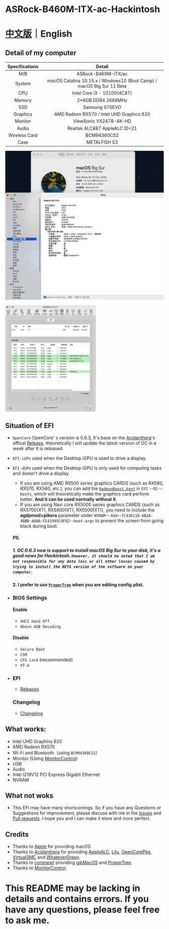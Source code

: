 # ASRock-B460M-ITX-ac-Hackintosh

# [中文版](README.md)｜English

## Detail of my computer

| Specifications |                            Detail                            |
| :------------: | :----------------------------------------------------------: |
|      M/B       |                     ASRock-B460M-ITX/ac                      |
|     System     | macOS Catalina 10.15.x / Windows10 (Boot Camp) / macOS Big Sur 11 Beta |
|      CPU       |                 Intel Core i3 - 10100(4C8T)                  |
|     Memory     |                      2*8GB DDR4 2666MHz                      |
|      SSD       |                        Samsung 970EVO                        |
|    Graphics    |          AMD Radeon RX570 / Intel UHD Graphics 620           |
|    Monitor     |                    ViewSonic VX2478-4K-HD                    |
|     Audio      |                Realtek ALC887  AppleALC ID=21                |
| Wireless Card  |                         BCM94360CS2                          |
|      Case      |                         METALFISH S3                         |

![1](IMG/MAC.png)

<img src="IMG/USB.png" alt="USB" style="zoom: 33%;" />

## Situation of EFI

- `OpenCore`   OpenCore' s version is 0.6.3, It's base on the [Acidanthera](https://github.com/acidanthera)'s offical [Release](https://github.com/acidanthera/OpenCorePkg/releases), theoretically I will update the latest version of OC in a week after it is released.

- `EFI-iGPU` used when the Desktop iGPU is used to drive a display.

- `EFI-dGPU` used when the Desktop iGPU is only used for computing tasks and doesn't drive a display. 

  - If you are using AMD RX500 series graphics CARDS (such as RX580, RX570, RX560, etc.), you can add the [`RadeonBoost.kext`](https://github.com/WenvyG/ASRock-B460M-ITX-ac-Hackintosh/tree/main/RadeonBoost.kext) in `EFI` --`OC`--`Kexts`, which will theoretically make the graphics card perform better. **And it can be used normally without it.**
  - If you are using Navi core RX5000 series graphics CARDS (such as RX5700(XT), RX5600(XT), RX5500(XT)), you need to include the **agdpmod=pikera** parameter under `NVRAM`-- `Add`--`7C436110-AB2A-4BBB-A880-FE41995C9F82`--`boot-args` to prevent the screen from going black during boot.

  ##### PS. 

  ##### 1. OC 0.6.3 now is support to install macOS Big Sur to your disk, it's a good news for Hackintosh. `However, it should be noted that I am not responsible for any data loss or all other losses caused by trying to install the BETA version of the software on your computer. `

  #### 2. I prefer to use [`ProperTree`](https://github.com/corpnewt/ProperTree) when you are editing config.plist.

- ### BIOS Settings
  
  #### Enable 
  
  - `XHCI Hand Off`
  - `Above 4GB Decoding`
  
  ####  Disable
  
  - `Secure Boot` 
  - `CSM`
  - `CFG Lock` (recommended)
  - `VT-d`
  
- ### EFI
  
  - [Releases](https://github.com/WenvyG/ASRock-B460M-ITX-ac-Hackintosh/releases)

  ### Changelog
  
  - [Changelog](Changelog.md)

## What works:

- Intel UHD Graphins 620
- AMD Radeon RX570
- Wi-Fi and Bluetooth（using `BCM94360CS2`）
- Monitor (Using [MonitorControl](https://github.com/MonitorControl/MonitorControl/releases))
- USB
- Audio
- Intel I219V12 PCI Express Gigabit Ethernet
- NVRAM

## What not woks

- This EFI may have many shortcomings. So if you have any Questions or Suggestions for improvement, please discuss with me in the [Issues](https://github.com/WenvyG/Lenovo-ideapad-110-15IKB-Hackintosh/issues) and [Pull requests](https://github.com/WenvyG/ASRock-B460M-ITX-ac-Hackintosh/pulls). I hope you and I can make it more and more perfect.

## Credits

- Thanks to [Apple](https://www.apple.com) for providing macOS
- Thanks to [Acidanthera](https://github.com/acidanthera)  for providing  [AppleALC](https://github.com/acidanthera/AppleALC), [Lilu](https://github.com/acidanthera/Lilu), [OpenCorePkg](https://github.com/acidanthera/OpenCorePkg), [VirtualSMC](https://github.com/acidanthera/VirtualSMC) and [WhateverGreen](https://github.com/acidanthera/WhateverGreen).
- Thanks to [corpnewt](https://github.com/corpnewt) providing [gibMacOS](https://github.com/corpnewt/gibMacOS) and [ProperTree](https://github.com/corpnewt/ProperTree).
- Thanks to [MonitorControl](https://github.com/MonitorControl/MonitorControl/releases).



# This README may be lacking in details and contains errors. If you have any questions, please feel free to ask me.

